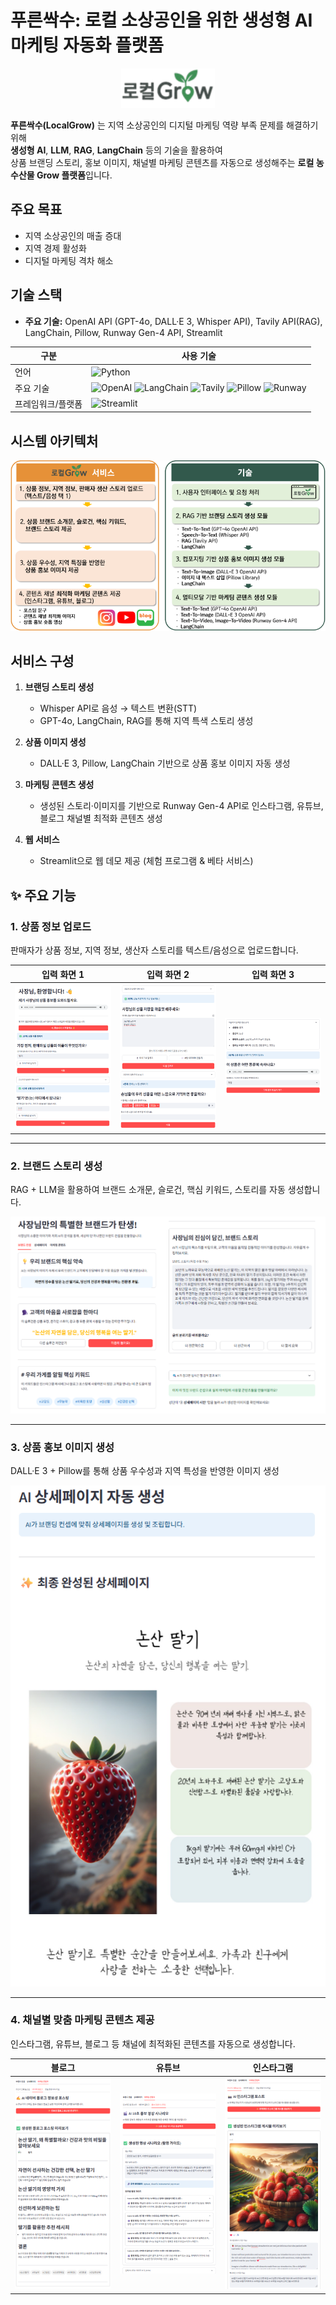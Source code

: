 # 푸른싹수: 로컬 소상공인을 위한 생성형 AI 마케팅 자동화 플랫폼

<p align="center">
  <img src="images/로컬Grow_logo.png" alt="LocalGrow Banner" width="150"/>
</p>

**푸른싹수(LocalGrow)** 는 지역 소상공인의 디지털 마케팅 역량 부족 문제를 해결하기 위해  
**생성형 AI**, **LLM**, **RAG**, **LangChain** 등의 기술을 활용하여  
상품 브랜딩 스토리, 홍보 이미지, 채널별 마케팅 콘텐츠를 자동으로 생성해주는 **로컬 농수산물 Grow 플랫폼**입니다.

## 주요 목표
  - 지역 소상공인의 매출 증대
  - 지역 경제 활성화
  - 디지털 마케팅 격차 해소

## 기술 스택

- **주요 기술:** OpenAI API (GPT-4o, DALL·E 3, Whisper API), Tavily API(RAG), LangChain, Pillow, Runway Gen-4 API, Streamlit

| 구분       | 사용 기술 |
|-----------|-----------|
| 언어       | ![Python](https://img.shields.io/badge/Python-3776AB?style=flat&logo=python&logoColor=white) |
| 주요 기술   | ![OpenAI](https://img.shields.io/badge/OpenAI-412991?style=flat&logo=openai&logoColor=white) ![LangChain](https://img.shields.io/badge/LangChain-1C3C3C?style=flat) ![Tavily](https://img.shields.io/badge/Tavily_API-FF6F00?style=flat) ![Pillow](https://img.shields.io/badge/Pillow-92C1F0?style=flat) ![Runway](https://img.shields.io/badge/Runway_Gen--4-FF007F?style=flat) |
| 프레임워크/플랫폼 | ![Streamlit](https://img.shields.io/badge/Streamlit-FF4B4B?style=flat&logo=streamlit&logoColor=white) |

## 시스템 아키텍처

![아키텍처](images/로컬Grow_아키텍처.png)

## 서비스 구성

1. **브랜딩 스토리 생성**
   - Whisper API로 음성 → 텍스트 변환(STT)
   - GPT-4o, LangChain, RAG를 통해 지역 특색 스토리 생성

2. **상품 이미지 생성**
   - DALL·E 3, Pillow, LangChain 기반으로 상품 홍보 이미지 자동 생성

3. **마케팅 콘텐츠 생성**
   - 생성된 스토리·이미지를 기반으로 Runway Gen-4 API로 인스타그램, 유튜브, 블로그 채널별 최적화 콘텐츠 생성

4. **웹 서비스**
   - Streamlit으로 웹 데모 제공 (체험 프로그램 & 베타 서비스)

## ✨ 주요 기능

### 1. 상품 정보 업로드
판매자가 상품 정보, 지역 정보, 생산자 스토리를 텍스트/음성으로 업로드합니다.


| 입력 화면 1 | 입력 화면 2 | 입력 화면 3 |
|-------------|-------------|-------------|
| <img src="images/사용자입력1.png" width="300"/> | <img src="images/사용자입력2.png" width="300"/> | <img src="images/사용자입력3.png" width="300"/> |

---

### 2. 브랜드 스토리 생성
RAG + LLM을 활용하여 브랜드 소개문, 슬로건, 핵심 키워드, 스토리를 자동 생성합니다.

<img src="images/브랜드_스토리_생성.png" width="600"/>

---

### 3. 상품 홍보 이미지 생성
DALL·E 3 + Pillow를 통해 상품 우수성과 지역 특성을 반영한 이미지 생성

<img src="images/상품_홍보_이미지_생성.png" width="600"/>

---

### 4. 채널별 맞춤 마케팅 콘텐츠 제공
인스타그램, 유튜브, 블로그 등 채널에 최적화된 콘텐츠를 자동으로 생성합니다.

| 블로그 | 유튜브 | 인스타그램 |
|--------|--------|------------|
| <img src="images/플랫폼_맞춤_마케팅_콘텐츠(블로그).png" width="300"/> | <img src="images/플랫폼_맞춤_마케팅_콘텐츠(유튜브).png" width="300"/> | <img src="images/플랫폼_맞춤_마케팅_콘텐츠(인스타).png" width="300"/> |



